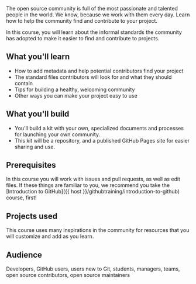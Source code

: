 The open source community is full of the most passionate and talented people in the world. We know, because we work with them every day. Learn how to help the community find and contribute to your project.

In this course, you will learn about the informal standards the community has adopted to make it easier to find and contribute to projects.

## What you'll learn

- How to add metadata and help potential contributors find your project
- The standard files contributors will look for and what they should contain
- Tips for building a healthy, welcoming community
- Other ways you can make your project easy to use

## What you'll build

- You'll build a kit with your own, specialized documents and processes for launching your own community. 
- This kit will be a repository, and a published GitHub Pages site for easier sharing and use.

## Prerequisites

In this course you will work with issues and pull requests, as well as edit files. If these things are familiar to you, we recommend you take the [Introduction to GitHub]({{ host }}/githubtraining/introduction-to-github) course, first!

## Projects used

This course uses many inspirations in the community for resources that you will customize and add as you learn.

## Audience

Developers, GitHub users, users new to Git, students, managers, teams, open source contributors, open source maintainers